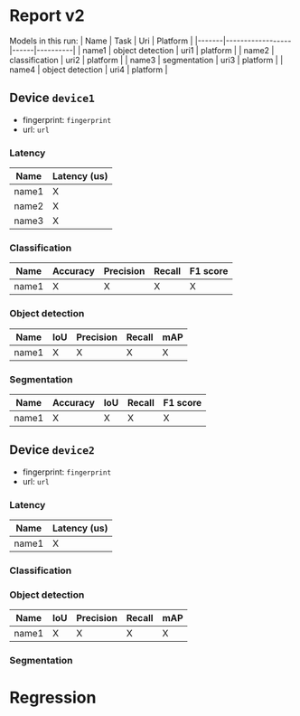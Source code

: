 # Report v2

Models in this run:
| Name  | Task             | Uri  | Platform |
|-------|------------------|------|----------|
| name1 | object detection | uri1 | platform |
| name2 | classification   | uri2 | platform |
| name3 | segmentation     | uri3 | platform |
| name4 | object detection | uri4 | platform |

## Device `device1`
- fingerprint: `fingerprint`
- url: `url`

### Latency

| Name  | Latency (us) |
|-------|--------------|
| name1 | X            |
| name2 | X            |
| name3 | X            |

### Classification
| Name  | Accuracy | Precision | Recall | F1 score |
|-------|----------|-----------|--------|----------|
| name1 | X        | X         | X      | X        |

### Object detection

| Name  | IoU | Precision | Recall | mAP |
|-------|-----|-----------|--------|-----|
| name1 | X   | X         | X      | X   |

### Segmentation

| Name  | Accuracy | IoU | Recall | F1 score |
|-------|----------|-----|--------|----------|
| name1 | X        | X   | X      | X        |


## Device `device2`
- fingerprint: `fingerprint`
- url: `url`

### Latency

| Name  | Latency (us) |
|-------|--------------|
| name1 | X            |

### Classification

### Object detection

| Name  | IoU | Precision | Recall | mAP |
|-------|-----|-----------|--------|-----|
| name1 | X   | X         | X      | X   |

### Segmentation

# Regression